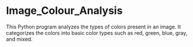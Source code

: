# Image_Colour_Analysis
  This Python program analyzes the types of colors present in an image. It categorizes the colors into basic color types such as red, green, blue, gray, and mixed.
